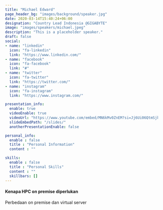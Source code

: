 ```yaml
---
title: "Michael Edward"
page_header_bg: "images/background/speaker.jpg"
date: 2020-03-14T15:40:24+06:00
designation: "Country Lead Indonesia @GIGABYTE"
image: "images/speakers/michael.jpeg"
description: "This is a placeholder speaker."
draft: false
social:
- name: "linkedin"
  icon: "fa-linkedin"
  link: "https://www.linkedin.com/"
- name: "facebook"
  icon: "fa-facebook"
  link: "#"
- name: "twitter"
  icon: "fa-twitter"
  link: "https://twitter.com/"
- name: "instagram"
  icon: "fa-instagram"
  link: "https://www.instagram.com/"

presentation_info:
  enable: true
  videoEnable: true
  videoUrl: "https://www.youtube.com/embed/MN6kMv0ZnEM?si=Jj6Ui06QtmSjkKGU"
  slideEmbedPath: "/slides/" 
  anotherPresentationEnable: false

personal_info:
  enable : false
  title : "Personal Information"
  content : ""

skills:
  enable : false
  title : "Personal Skills"
  content : ""
  skillbars: []
---
```


#### Kenapa HPC on premise diperlukan

Perbedaan on premise dan virtual server
